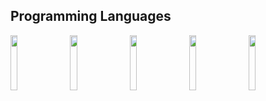 **Programming Languages**
---
<p align="left">
<img src="https://www.vectorlogo.zone/logos/java/java-ar21.svg" height=15% width=15%/>&nbsp;&nbsp;&nbsp;&nbsp;
<img src="https://www.vectorlogo.zone/logos/springio/springio-ar21.svg" height=15% width=15%/>&nbsp;&nbsp;&nbsp;&nbsp;
<img src="https://www.vectorlogo.zone/logos/mongodb/mongodb-ar21.svg" height=15% width=15%/>&nbsp;&nbsp;&nbsp;&nbsp;
<img src="https://www.vectorlogo.zone/logos/mysql/mysql-ar21.svg" height=15% width=15%/>&nbsp;&nbsp;&nbsp;&nbsp;
<img src="https://www.vectorlogo.zone/logos/oracle/oracle-ar21.svg" height=15% width=15%/>
</p>










<!--
**faizalabdrahman/faizalabdrahman** is a ✨ _special_ ✨ repository because its `README.md` (this file) appears on your GitHub profile. 👋

Here are some ideas to get you started:

- 🔭 I’m currently working on ...
- 🌱 I’m currently learning ...
- 👯 I’m looking to collaborate on ...
- 🤔 I’m looking for help with ...
- 💬 Ask me about ...
- 📫 How to reach me: ...
- 😄 Pronouns: ...
- ⚡ Fun fact: ...
-->
